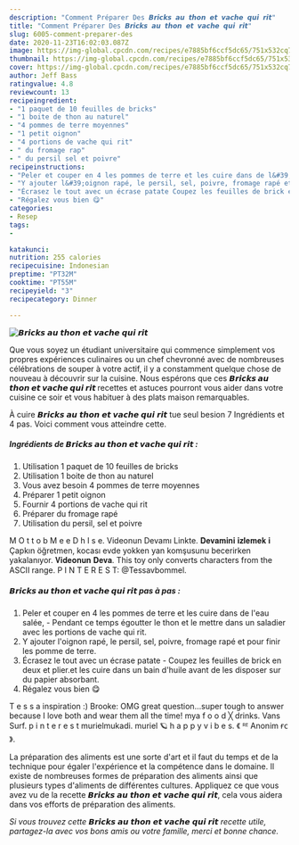 ```yaml
---
description: "Comment Préparer Des 𝘽𝙧𝙞𝙘𝙠𝙨 𝙖𝙪 𝙩𝙝𝙤𝙣 𝙚𝙩 𝙫𝙖𝙘𝙝𝙚 𝙦𝙪𝙞 𝙧𝙞𝙩"
title: "Comment Préparer Des 𝘽𝙧𝙞𝙘𝙠𝙨 𝙖𝙪 𝙩𝙝𝙤𝙣 𝙚𝙩 𝙫𝙖𝙘𝙝𝙚 𝙦𝙪𝙞 𝙧𝙞𝙩"
slug: 6005-comment-preparer-des
date: 2020-11-23T16:02:03.087Z
image: https://img-global.cpcdn.com/recipes/e7885bf6ccf5dc65/751x532cq70/𝘽𝙧𝙞𝙘𝙠𝙨-𝙖𝙪-𝙩𝙝𝙤𝙣-𝙚𝙩-𝙫𝙖𝙘𝙝𝙚-𝙦𝙪𝙞-𝙧𝙞𝙩-photo-principale-de-la-recette.jpg
thumbnail: https://img-global.cpcdn.com/recipes/e7885bf6ccf5dc65/751x532cq70/𝘽𝙧𝙞𝙘𝙠𝙨-𝙖𝙪-𝙩𝙝𝙤𝙣-𝙚𝙩-𝙫𝙖𝙘𝙝𝙚-𝙦𝙪𝙞-𝙧𝙞𝙩-photo-principale-de-la-recette.jpg
cover: https://img-global.cpcdn.com/recipes/e7885bf6ccf5dc65/751x532cq70/𝘽𝙧𝙞𝙘𝙠𝙨-𝙖𝙪-𝙩𝙝𝙤𝙣-𝙚𝙩-𝙫𝙖𝙘𝙝𝙚-𝙦𝙪𝙞-𝙧𝙞𝙩-photo-principale-de-la-recette.jpg
author: Jeff Bass
ratingvalue: 4.8
reviewcount: 13
recipeingredient:
- "1 paquet de 10 feuilles de bricks"
- "1 boite de thon au naturel"
- "4 pommes de terre moyennes"
- "1 petit oignon"
- "4 portions de vache qui rit"
- " du fromage rap"
- " du persil sel et poivre"
recipeinstructions:
- "Peler et couper en 4 les pommes de terre et les cuire dans de l&#39;eau salée, Pendant ce temps égoutter le thon et le mettre dans un saladier avec les portions de vache qui rit."
- "Y ajouter l&#39;oignon rapé, le persil, sel, poivre, fromage rapé et pour finir les pomme de terre."
- "Écrasez le tout avec un écrase patate Coupez les feuilles de brick en deux et plier.et les cuire dans un bain d&#39;huile avant de les disposer sur du papier absorbant."
- "Régalez vous bien 😋"
categories:
- Resep
tags:
- 

katakunci:  
nutrition: 255 calories
recipecuisine: Indonesian
preptime: "PT32M"
cooktime: "PT55M"
recipeyield: "3"
recipecategory: Dinner

---
```



![𝘽𝙧𝙞𝙘𝙠𝙨 𝙖𝙪 𝙩𝙝𝙤𝙣 𝙚𝙩 𝙫𝙖𝙘𝙝𝙚 𝙦𝙪𝙞 𝙧𝙞𝙩](https://img-global.cpcdn.com/recipes/e7885bf6ccf5dc65/751x532cq70/𝘽𝙧𝙞𝙘𝙠𝙨-𝙖𝙪-𝙩𝙝𝙤𝙣-𝙚𝙩-𝙫𝙖𝙘𝙝𝙚-𝙦𝙪𝙞-𝙧𝙞𝙩-photo-principale-de-la-recette.jpg)

Que vous soyez un étudiant universitaire qui commence simplement vos propres expériences culinaires ou un chef chevronné avec de nombreuses célébrations de souper à votre actif, il y a constamment quelque chose de nouveau à découvrir sur la cuisine. Nous espérons que ces <strong> 𝘽𝙧𝙞𝙘𝙠𝙨 𝙖𝙪 𝙩𝙝𝙤𝙣 𝙚𝙩 𝙫𝙖𝙘𝙝𝙚 𝙦𝙪𝙞 𝙧𝙞𝙩 </strong> recettes et astuces pourront vous aider dans votre cuisine ce soir et vous habituer à des plats maison remarquables.

<!--inarticleads1-->

À cuire 𝘽𝙧𝙞𝙘𝙠𝙨 𝙖𝙪 𝙩𝙝𝙤𝙣 𝙚𝙩 𝙫𝙖𝙘𝙝𝙚 𝙦𝙪𝙞 𝙧𝙞𝙩 tue seul besion 7 Ingrédients et 4 pas. Voici comment vous atteindre cette.

##### Ingrédients de 𝘽𝙧𝙞𝙘𝙠𝙨 𝙖𝙪 𝙩𝙝𝙤𝙣 𝙚𝙩 𝙫𝙖𝙘𝙝𝙚 𝙦𝙪𝙞 𝙧𝙞𝙩 :

1. Utilisation 1 paquet de 10 feuilles de bricks
1. Utilisation 1 boite de thon au naturel
1. Vous avez besoin 4 pommes de terre moyennes
1. Préparer 1 petit oignon
1. Fournir 4 portions de vache qui rit
1. Préparer  du fromage rapé
1. Utilisation  du persil, sel et poivre


M O t t o b M e e D h I s e. Videonun Devamı Linkte. 𝐃𝐞𝐯𝐚𝐦𝐢𝐧𝐢 𝐢𝐳𝐥𝐞𝐦𝐞𝐤 𝐢 Çapkın öğretmen, kocası evde yokken yan komşusunu becerirken yakalanıyor. 𝐕𝐢𝐝𝐞𝐨𝐧𝐮𝐧 𝐃𝐞𝐯𝐚. This toy only converts characters from the ASCII range. P I N T E R E S T: @Tessavbommel. 

<!--inarticleads2-->

##### 𝘽𝙧𝙞𝙘𝙠𝙨 𝙖𝙪 𝙩𝙝𝙤𝙣 𝙚𝙩 𝙫𝙖𝙘𝙝𝙚 𝙦𝙪𝙞 𝙧𝙞𝙩 pas à pas :

1. Peler et couper en 4 les pommes de terre et les cuire dans de l&#39;eau salée, - Pendant ce temps égoutter le thon et le mettre dans un saladier avec les portions de vache qui rit.
1. Y ajouter l&#39;oignon rapé, le persil, sel, poivre, fromage rapé et pour finir les pomme de terre.
1. Écrasez le tout avec un écrase patate - Coupez les feuilles de brick en deux et plier.et les cuire dans un bain d&#39;huile avant de les disposer sur du papier absorbant.
1. Régalez vous bien 😋


T e s s a inspiration :) Brooke: OMG great question…super tough to answer because I love both and wear them all the time! mya f o o d ╳ drinks. Vans Surf. p i n t e r e s t murielmukadi. muriel 🪐 h a p p y v i b e s. 《 ᴿᴱ Anonim ғᴄ 》. 

<!--inarticleads1-->

<p>
La préparation des aliments est une sorte d'art et il faut du temps et de la technique pour égaler l'expérience et la compétence dans le domaine. Il existe de nombreuses formes de préparation des aliments ainsi que plusieurs types d'aliments de différentes cultures. Appliquez ce que vous avez vu de la recette 𝘽𝙧𝙞𝙘𝙠𝙨 𝙖𝙪 𝙩𝙝𝙤𝙣 𝙚𝙩 𝙫𝙖𝙘𝙝𝙚 𝙦𝙪𝙞 𝙧𝙞𝙩, cela vous aidera dans vos efforts de préparation des aliments.
</p>

<p>
<i>Si vous trouvez cette 𝘽𝙧𝙞𝙘𝙠𝙨 𝙖𝙪 𝙩𝙝𝙤𝙣 𝙚𝙩 𝙫𝙖𝙘𝙝𝙚 𝙦𝙪𝙞 𝙧𝙞𝙩 recette utile, partagez-la avec vos bons amis ou votre famille, merci et bonne chance.</i>
</p>
